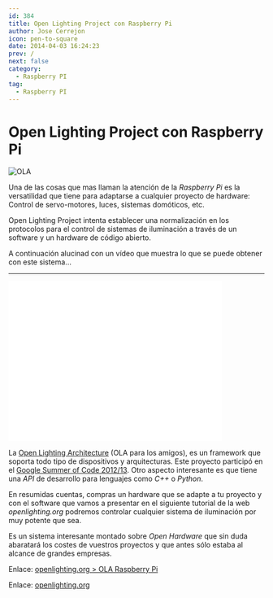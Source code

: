 ```yaml
---
id: 384
title: Open Lighting Project con Raspberry Pi
author: Jose Cerrejon
icon: pen-to-square
date: 2014-04-03 16:24:23
prev: /
next: false
category:
  - Raspberry PI
tag:
  - Raspberry PI
---
```


# Open Lighting Project con Raspberry Pi

![OLA](/images/2014/04/OLA.jpg)

Una de las cosas que mas llaman la atención de la *Raspberry Pi* es la versatilidad que tiene para adaptarse a cualquier proyecto de hardware: Control de servo-motores, luces, sistemas domóticos, etc.

Open Lighting Project intenta establecer una normalización en los protocolos para el control de sistemas de iluminación a través de un software y un hardware de código abierto.

A continuación alucinad con un vídeo que muestra lo que se puede obtener con este sistema...

- - -
<iframe width="420" height="315" src="//www.youtube.com/embed/2N-ou0gZeOE" frameborder="0" allowfullscreen></iframe>

La [Open Lighting Architecture](http://www.opendmx.net/index.php/OLA) (OLA para los amigos), es un framework que soporta todo tipo de dispositivos y arquitecturas. Este proyecto participó en el [Google Summer of Code 2012/13](http://www.openlighting.org/openlightingproject/gsoc/). Otro aspecto interesante es que tiene una *API* de desarrollo para lenguajes como *C++* o *Python*.

 En resumidas cuentas, compras un hardware que se adapte a tu proyecto y con el software que vamos a presentar en el siguiente tutorial de la web *openlighting.org* podremos controlar cualquier sistema de iluminación por muy potente que sea.

Es un sistema interesante montado sobre *Open Hardware* que sin duda abaratará los costes de vuestros proyectos y que antes sólo estaba al alcance de grandes empresas.

Enlace: [openlighting.org > OLA Raspberry Pi](http://www.openlighting.org/ola/tutorials/ola-on-raspberry-pi/)

Enlace: [openlighting.org](http://www.openlighting.org)